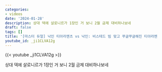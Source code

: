 ```yaml
---
categories:
- videos
date: '2024-01-28'
description: 상대 덱에 살로니르가 1장인 거 보니 2월 금제 대비하나보네
draft: false
tags: []
title: '[마스터 듀얼] 낙인 티아라멘츠 vs 낙인: 비스테드 빔 맞고 쭈글쭈글해진 티아라멘츠'
youtube_id: _ji1CLVA12g
---
```



{{< youtube _ji1CLVA12g >}}

상대 덱에 살로니르가 1장인 거 보니 2월 금제 대비하나보네